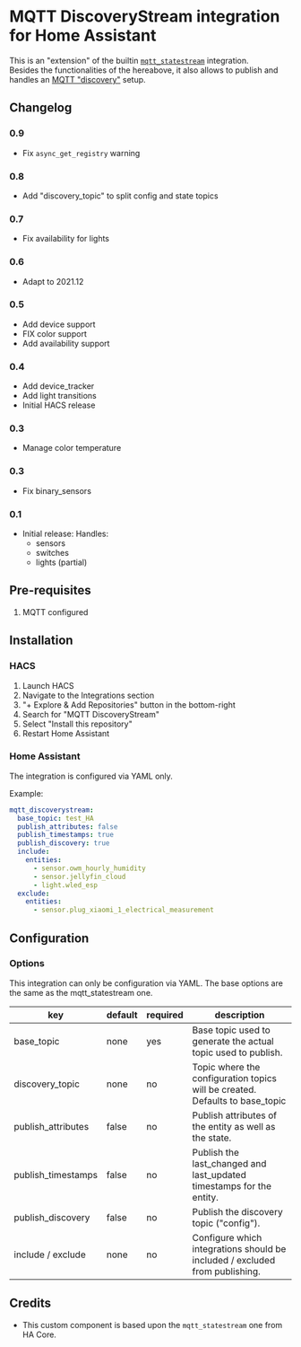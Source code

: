 # MQTT DiscoveryStream integration for Home Assistant

This is an "extension" of the builtin [`mqtt_statestream`](https://www.home-assistant.io/integrations/mqtt_statestream/) integration.  
Besides the functionalities of the hereabove, it also allows to publish and handles an [MQTT "discovery"](https://www.home-assistant.io/docs/mqtt/discovery) setup.

## Changelog

### 0.9

- Fix `async_get_registry` warning

### 0.8

- Add "discovery_topic" to split config and state topics

### 0.7

- Fix availability for lights

### 0.6

- Adapt to 2021.12

### 0.5

- Add device support
- FIX color support
- Add availability support

### 0.4


- Add device_tracker
- Add light transitions
- Initial HACS release

### 0.3

- Manage color temperature

### 0.3

- Fix binary_sensors

### 0.1

- Initial release:
  Handles:
    - sensors
    - switches
    - lights (partial)

## Pre-requisites

1. MQTT configured

## Installation

### HACS

1. Launch HACS
1. Navigate to the Integrations section
1. "+ Explore & Add Repositories" button in the bottom-right
1. Search for "MQTT DiscoveryStream"
1. Select "Install this repository"
1. Restart Home Assistant

### Home Assistant

The integration is configured via YAML only.

Example:

```yaml
mqtt_discoverystream:
  base_topic: test_HA
  publish_attributes: false
  publish_timestamps: true
  publish_discovery: true
  include:
    entities:
      - sensor.owm_hourly_humidity
      - sensor.jellyfin_cloud
      - light.wled_esp
  exclude:
    entities:
      - sensor.plug_xiaomi_1_electrical_measurement
```

## Configuration

### Options

This integration can only be configuration via YAML.
The base options are the same as the mqtt_statestream one. 

| key                | default | required | description                                                                  |
| ------------------ | ------- | -------- | ---------------------------------------------------------------------------- |
| base_topic         | none    | yes      | Base topic used to generate the actual topic used to publish.                |
| discovery_topic    | none    | no       | Topic where the configuration topics will be created. Defaults to base_topic |
| publish_attributes | false   | no       | Publish attributes of the entity as well as the state.                       |
| publish_timestamps | false   | no       | Publish the last_changed and last_updated timestamps for the entity.         |
| publish_discovery  | false   | no       | Publish the discovery topic ("config").                                      |
| include / exclude  | none    | no       | Configure which integrations should be included / excluded from publishing.  |

## Credits

- This custom component is based upon the `mqtt_statestream` one from HA Core.  
